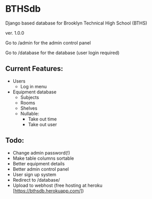 # BTHSdb
Django based database for Brooklyn Technical High School (BTHS)

ver. 1.0.0

Go to /admin for the admin control panel

Go to /database for the database (user login required)

Current Features:
-----------------
* Users
  - Log in menu
* Equipment database
  - Subjects
  - Rooms
  - Shelves
  - Nullable: 
    - Take out time
    - Take out user


Todo:
-----------------
* Change admin password(!) 
* Make table columns sortable
* Better equipment details 
* Better admin control panel
* User sign up system
* Redirect to /database/
* Upload to webhost (free hosting at heroku [https://bthsdb.herokuapp.com/])
